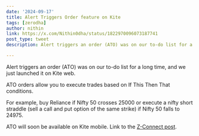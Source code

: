 ```yaml
---
date: '2024-09-17'
title: Alert Triggers Order feature on Kite
tags: [zerodha]
author: nithin
link: https://x.com/Nithin0dha/status/1822970096073187741
post_type: tweet
description: Alert triggers an order (ATO) was on our to-do list for a long time, and we just launched it on Kite web...

---
```


Alert triggers an order (ATO) was on our to-do list for a long time, and we just launched it on Kite web.

ATO orders allow you to execute trades based on If This Then That conditions. 

For example, buy Reliance if Nifty 50 crosses 25000 or execute a nifty short straddle (sell a call and put option of the same strike) if Nifty 50 falls to 24975.

ATO will soon be available on Kite mobile. Link to the [Z-Connect post](https://zerodha.com/z-connect/business-updates/introducing-alert-triggers-order-ato-feature-on-kite).
